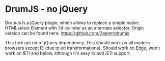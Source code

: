 DrumJS - no jQuery
======

DrumJs is a jQuery plugin, which allows to replace a simple native HTMLselect Element with 3d cylinder as an alternate selector.
Origin version can be found here: https://github.com/3epnm/drumjs

This fork got rid of jQuery dependency. This should work on all modern browsers except IE (due to ed transformations). Should work on Edge, won't work on IE11 and below, although it's easy to add IE11 support.
